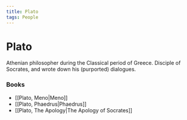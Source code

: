 ```yaml
---
title: Plato
tags: People
---
```


# Plato
Athenian philosopher during the Classical period of Greece. Disciple of Socrates, and wrote down his (purported) dialogues.

### Books
- [[Plato, Meno\|Meno]]
- [[Plato, Phaedrus\|Phaedrus]]
- [[Plato, The Apology\|The Apology of Socrates]]